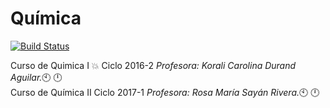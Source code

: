 # Química
[![Build Status](https://travis-ci.org/gnab/remark.svg?branch=develop)]()

Curso de Quimica I :boom: Ciclo 2016-2 _Profesora: Korali Carolina Durand Aguilar._:clock10: :clock12:<br /> 
Curso de Química II Ciclo 2017-1 _Profesora: Rosa María Sayán Rivera._:clock10: :clock12:
